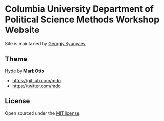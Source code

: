 
# Columbia University Department of Political Science Methods Workshop Website

Site is maintained by [Georgiy Syunyaev](https://github.com/gerasy1987/)

## Theme

[Hyde](https://github.com/poole/hyde) by **Mark Otto**
- <https://github.com/mdo>
- <https://twitter.com/mdo>

## License

Open sourced under the [MIT license](LICENSE.md).
